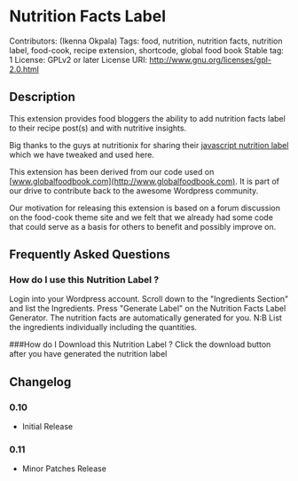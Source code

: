 # Nutrition Facts Label
Contributors: (Ikenna Okpala)
Tags: food, nutrition, nutrition facts, nutrition label, food-cook, recipe extension, shortcode, global food book
Stable tag: 1
License: GPLv2 or later
License URI: http://www.gnu.org/licenses/gpl-2.0.html

## Description
This extension provides food bloggers the ability to add nutrition facts label to their recipe post(s) and with nutritive insights.

Big thanks to the guys at nutritionix for sharing their [javascript nutrition label](https://github.com/nutritionix/nutrition-label) which we have tweaked and used here.  

This extension has been derived from our code used on  [www.globalfoodbook.com](http://www.globalfoodbook.com). It is part of our drive to contribute back to the awesome Wordpress community.

Our motivation for releasing this extension is based on a forum discussion on the food-cook theme site and we felt that we already had some code that could serve as a basis for others to benefit and possibly improve on.

## Frequently Asked Questions

### How do I use this Nutrition Label ?
Login into your Wordpress account.
Scroll down to the "Ingredients Section" and list the Ingredients.
Press "Generate Label" on the Nutrition Facts Label Generator.
The nutrition facts are automatically generated for you.
N:B List the ingredients individually including the quantities.

###How do I Download this Nutrition Label ?
Click the download button after you have generated the nutrition label

## Changelog

### 0.10
* Initial Release

### 0.11
* Minor Patches Release
